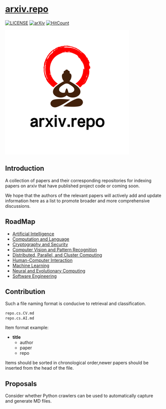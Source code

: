 # [arxiv.repo](https://github.com/Mainvooid/arxiv.repo)
[![LICENSE](https://img.shields.io/badge/license-Anti%20996-blue.svg)](https://github.com/996icu/996.ICU/blob/master/LICENSE)
[![arXiv](https://img.shields.io/badge/arXiv-cs-green.svg)]()
[![HitCount](http://hits.dwyl.io/Mainvooid/arxiv.repo.svg)](http://hits.dwyl.io/Mainvooid/arxiv.repo)

![arxiv.repo](icon.png)

## Introduction
A collection of papers and their corresponding repositories for indexing papers on arxiv that have published project code or coming soon.

We hope that the authors of the relevant papers will actively add and update information here as a list to promote broader and more comprehensive discussions.

## RoadMap
- [Artificial Intelligence](repo.cs.AI.md)
- [Computation and Language](repo.cs.CL.md)
- [Cryptography and Security](repo.cs.CR.md)
- [Computer Vision and Pattern Recognition](repo.cs.CV.md)
- [Distributed, Parallel, and Cluster Computing](repo.cs.DC.md)
- [Human-Computer Interaction](repo.cs.HC.md)
- [Machine Learning](repo.cs.LG.md)
- [Neural and Evolutionary Computing](repo.cs.NE.md)
- [Software Engineering](repo.cs.SE.md)

## Contribution
Such a file naming format is conducive to retrieval and classification.
```
repo.cs.CV.md
repo.cs.AI.md
```

Item format example:
- **title**
   - author
   - paper
   - repo

Items should be sorted in chronological order,newer papers should be inserted from the head of the file.

## Proposals
Consider whether Python crawlers can be used to automatically capture and generate MD files.



